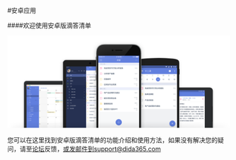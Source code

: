#安卓应用

####欢迎使用安卓版滴答清单

![](all.png)

您可以在这里找到安卓版滴答清单的功能介绍和使用方法，如果没有解决您的疑问，请至[论坛](http://help.dida365.com/questions)反馈，或发邮件到support@dida365.com


